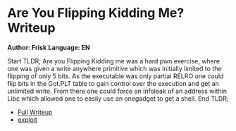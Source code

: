 # Are You Flipping Kidding Me? Writeup

**Author: Frisk**
**Language: EN**

Start TLDR;
Are you Flipping Kidding me was a hard pwn exercise, where one was given a write anywhere primitive which was initially limited to the flipping of only 5 bits. As the executable was only partial RELRO one could flip bits in the Got.PLT table to gain control over the execution and get an unlimited write. From there one could force an infoleak of an address within Libc which allowed one to easily use an onegadget to get a shell.
End TLDR;

* [Full Writeup](https://blog.inequationgroup.com/tghackflipping/)
* [exploit](./Solve.py)
